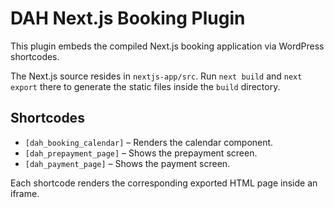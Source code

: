 # DAH Next.js Booking Plugin

This plugin embeds the compiled Next.js booking application via WordPress shortcodes.

The Next.js source resides in `nextjs-app/src`. Run `next build` and
`next export` there to generate the static files inside the `build` directory.

## Shortcodes
- `[dah_booking_calendar]` – Renders the calendar component.
- `[dah_prepayment_page]` – Shows the prepayment screen.
- `[dah_payment_page]` – Shows the payment screen.

Each shortcode renders the corresponding exported HTML page inside an iframe.
